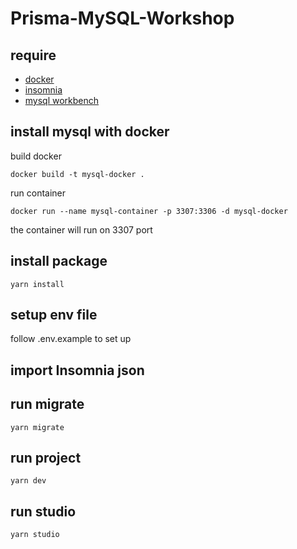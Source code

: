 # Prisma-MySQL-Workshop

## require
- [docker](https://www.docker.com/products/docker-desktop/)
- [insomnia](https://insomnia.rest/download)
- [mysql workbench](https://dev.mysql.com/downloads/workbench/)

## install mysql with docker

build docker

```
docker build -t mysql-docker .
```

run container

```
docker run --name mysql-container -p 3307:3306 -d mysql-docker
```

the container will run on 3307 port

## install package

```
yarn install
```

## setup env file

follow .env.example to set up

## import Insomnia json

## run migrate

```
yarn migrate
```

## run project

```
yarn dev
```

## run studio

```
yarn studio
```
